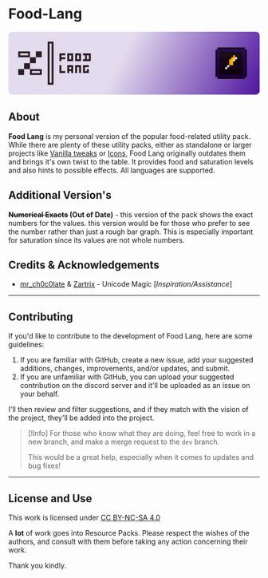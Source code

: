 # Food-Lang

![banner](external/food_lang_banner.png)

## About

**Food Lang** is my personal version of the popular food-related utility pack. While there are plenty of these utility packs, either as standalone or larger projects like [Vanilla tweaks](https://vanillatweaks.net) or [Icons](https://modrinth.com/resourcepack/icons), Food Lang originally outdates them and brings it's own twist to the table. It provides food and saturation levels and also hints to possible effects. All languages are supported.

## Additional Version's

**~~Numerical Exacts~~ (Out of Date)** - this version of the pack shows the exact numbers for the values. this version would be for those who prefer to see the number rather than just a rough bar graph. This is especially important for saturation since its values are not whole numbers.

## Credits & Acknowledgements 

- [mr_ch0c0late](https://modrinth.com/user/mr_ch0c0late) & [Zartrix](https://modrinth.com/user/Zartrix) - Unicode Magic \[_Inspiration/Assistance_\]

---

## Contributing

If you'd like to contribute to the development of Food Lang, here are some guidelines:

1. If you are familiar with GitHub, create a new issue, add your suggested additions, changes, improvements, and/or updates, and submit. 
2. If you are unfamiliar with GitHub, you can upload your suggested contribution on the discord server and it'll be uploaded as an issue on your behalf.

I'll then review and filter suggestions, and if they match with the vision of the project, they'll be added into the project.

> [!Info]
> For those who know what they are doing, feel free to work in a new branch, and make a merge request to the `dev` branch. 
> 
> This would be a great help, especially when it comes to updates and bug fixes!

---

## License and Use

<p xmlns:cc="http://creativecommons.org/ns#" >This work is licensed under <a href="https://creativecommons.org/licenses/by-nc-sa/4.0/?ref=chooser-v1" target="_blank" rel="license noopener noreferrer" style="display:inline-block;">CC BY-NC-SA 4.0<img style="height:22px!important;margin-left:3px;vertical-align:text-bottom;" src="https://mirrors.creativecommons.org/presskit/icons/cc.svg?ref=chooser-v1" alt=""><img style="height:22px!important;margin-left:3px;vertical-align:text-bottom;" src="https://mirrors.creativecommons.org/presskit/icons/by.svg?ref=chooser-v1" alt=""><img style="height:22px!important;margin-left:3px;vertical-align:text-bottom;" src="https://mirrors.creativecommons.org/presskit/icons/nc.svg?ref=chooser-v1" alt=""><img style="height:22px!important;margin-left:3px;vertical-align:text-bottom;" src="https://mirrors.creativecommons.org/presskit/icons/sa.svg?ref=chooser-v1" alt=""></a></p>

A **lot** of work goes into Resource Packs. 
Please respect the wishes of the authors, and consult with them before taking any action concerning their work.

Thank you kindly.